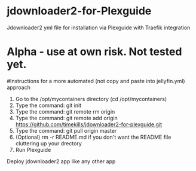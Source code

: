 # jdownloader2-for-Plexguide
Jdownloader2 yml file for installation via Plexguide with Traefik integration

# Alpha - use at own risk. Not tested yet.


#Instructions for a more automated (not copy and paste into jellyfin.yml) approach

1. Go to the /opt/mycontainers directory (cd /opt/mycontainers)
2. Type the command: git init
3. Type the command: git remote rm origin
4. Type the command: git remote add origin https://github.com/timekills/jdownloader2-for-plexguide.git
5. Type the command: git pull origin master
6. (Optional) rm -r README.md if you don't want the README file cluttering up your drectory
7. Run Plexguide

Deploy jdownloader2 app like any other app
